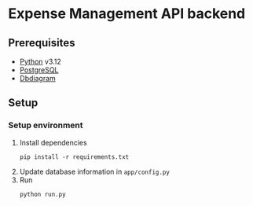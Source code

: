 # Expense Management API backend

## Prerequisites
- [Python](https://www.python.org/) v3.12
- [PostgreSQL](https://www.postgresql.org/)
- [Dbdiagram](https://dbdiagram.io/d/Family-Finance-Manage-65ddab415cd0412774e76553)

## Setup

### Setup environment

1. Install dependencies
   ```
   pip install -r requirements.txt
   ```
2. Update database information in `app/config.py`
3. Run
   ```
   python run.py
   ```

